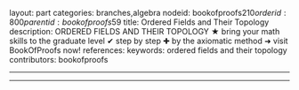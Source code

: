 layout: part
categories: branches,algebra
nodeid: bookofproofs$210
orderid: 800
parentid: bookofproofs$59
title: Ordered Fields and Their Topology
description: ORDERED FIELDS AND THEIR TOPOLOGY ★ bring your math skills to the graduate level ✔ step by step ✚ by the axiomatic method ➜ visit BookOfProofs now!
references: 
keywords: ordered fields and their topology
contributors: bookofproofs

---


---


